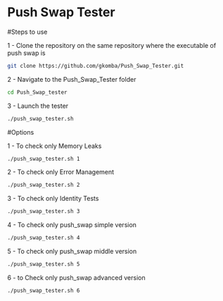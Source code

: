 # Push Swap Tester

#Steps to use

1 - Clone the repository on the same repository where the executable of push swap is 
```bash
git clone https://github.com/gkomba/Push_Swap_Tester.git
```
2 - Navigate to the Push_Swap_Tester folder
```bash
cd Push_Swap_tester
```
3 - Launch the tester
```bash
./push_swap_tester.sh
```
#Options

1 - To check only Memory Leaks
```bash
./push_swap_tester.sh 1
```
2 - To check only Error Management
```bash
./push_swap_tester.sh 2
```
3 - To check only Identity Tests
```bash
./push_swap_tester.sh 3
```
4 - To check only push_swap simple version
```bash
./push_swap_tester.sh 4
```
5 - To check only push_swap middle version
```bash
./push_swap_tester.sh 5
```
6 - to Check only push_swap advanced version
```bash
./push_swap_tester.sh 6
```

